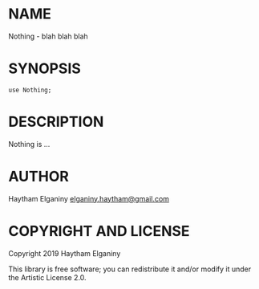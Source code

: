 NAME
====

Nothing - blah blah blah

SYNOPSIS
========

```perl6
use Nothing;
```

DESCRIPTION
===========

Nothing is ...

AUTHOR
======

Haytham Elganiny <elganiny.haytham@gmail.com>

COPYRIGHT AND LICENSE
=====================

Copyright 2019 Haytham Elganiny

This library is free software; you can redistribute it and/or modify it under the Artistic License 2.0.

